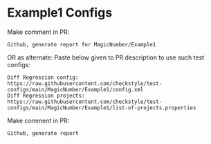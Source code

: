 # Example1 Configs
Make comment in PR:
```
Github, generate report for MagicNumber/Example1
```
OR as alternate:
Paste below given to PR description to use such test configs:
```
Diff Regression config: https://raw.githubusercontent.com/checkstyle/test-configs/main/MagicNumber/Example1/config.xml
Diff Regression projects: https://raw.githubusercontent.com/checkstyle/test-configs/main/MagicNumber/Example1/list-of-projects.properties
```
Make comment in PR:
```
Github, generate report
```
